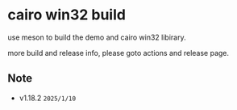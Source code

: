 # cairo win32 build
use meson to build the demo and cairo win32 libirary.

more build and release info,  please goto actions and release page.

## Note
- v1.18.2  `2025/1/10`
